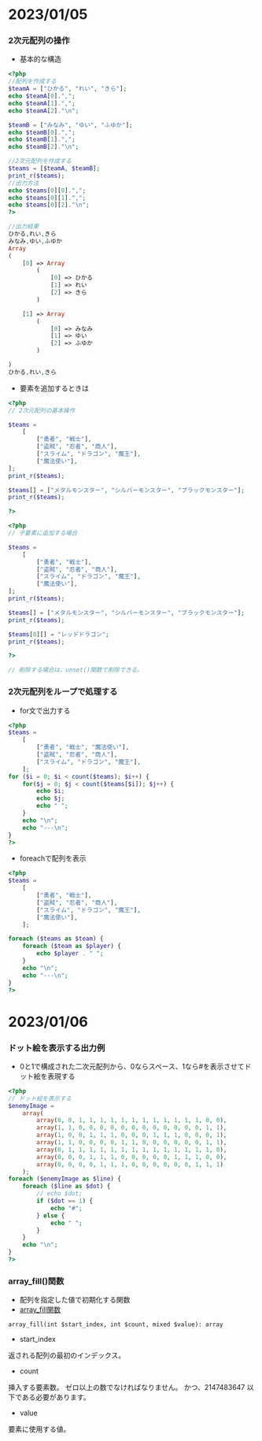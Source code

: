 # 2023/01/05

### 2次元配列の操作

- 基本的な構造

```php
<?php
//配列を作成する
$teamA = ["ひかる", "れい", "きら"];
echo $teamA[0].",";
echo $teamA[1].",";
echo $teamA[2]."\n";

$teamB = ["みなみ", "ゆい", "ふゆか"];
echo $teamB[0].",";
echo $teamB[1].",";
echo $teamB[2]."\n";

//2次元配列を作成する
$teams = [$teamA, $teamB];
print_r($teams);
//出力方法
echo $teams[0][0].",";
echo $teams[0][1].",";
echo $teams[0][2]."\n";
?>

//出力結果
ひかる,れい,きら
みなみ,ゆい,ふゆか
Array
(
    [0] => Array
        (
            [0] => ひかる
            [1] => れい
            [2] => きら
        )

    [1] => Array
        (
            [0] => みなみ
            [1] => ゆい
            [2] => ふゆか
        )

)
ひかる,れい,きら
```

- 要素を追加するときは
```php
<?php
// 2次元配列の基本操作

$teams =
    [
        ["勇者", "戦士"],
        ["盗賊", "忍者", "商人"],
        ["スライム", "ドラゴン", "魔王"],
        ["魔法使い"],
];
print_r($teams);

$teams[] = ["メタルモンスター", "シルバーモンスター", "ブラックモンスター"];
print_r($teams);

?>

<?php
// 子要素に追加する場合

$teams =
    [
        ["勇者", "戦士"],
        ["盗賊", "忍者", "商人"],
        ["スライム", "ドラゴン", "魔王"],
        ["魔法使い"],
];
print_r($teams);

$teams[] = ["メタルモンスター", "シルバーモンスター", "ブラックモンスター"];
print_r($teams);

$teams[0][] = "レッドドラゴン";
print_r($teams);

?>

// 削除する場合は、unset()関数で削除できる。
```


### 2次元配列をループで処理する

- for文で出力する
```php
<?php
$teams =
    [
        ["勇者", "戦士", "魔法使い"],
        ["盗賊", "忍者", "商人"],
        ["スライム", "ドラゴン", "魔王"],
    ];
for ($i = 0; $i < count($teams); $i++) {
    for($j = 0; $j < count($teams[$i]); $j++) {
        echo $i;
        echo $j;
        echo " ";
    }
    echo "\n";
    echo "---\n";
}
?>
```

- foreachで配列を表示
```php
<?php
$teams =
    [
        ["勇者", "戦士"],
        ["盗賊", "忍者", "商人"],
        ["スライム", "ドラゴン", "魔王"],
        ["魔法使い"],
    ];

foreach ($teams as $team) {
    foreach ($team as $player) {
        echo $player . " ";
    }
    echo "\n";
    echo "---\n";
}
?>
```

# 2023/01/06

### ドット絵を表示する出力例

- 0と1で構成された二次元配列から、0ならスペース、1なら#を表示させてドット絵を表現する
```php
<?php
// ドット絵を表示する
$enemyImage =
    array(
        array(0, 0, 1, 1, 1, 1, 1, 1, 1, 1, 1, 1, 1, 1, 0, 0),
        array(1, 1, 0, 0, 0, 0, 0, 0, 0, 0, 0, 0, 0, 0, 1, 1),
        array(1, 0, 0, 1, 1, 1, 0, 0, 0, 1, 1, 1, 0, 0, 0, 1),
        array(1, 1, 0, 0, 0, 0, 1, 1, 0, 0, 0, 0, 0, 0, 1, 1),
        array(0, 1, 1, 1, 1, 1, 1, 1, 1, 1, 1, 1, 1, 1, 1, 0),
        array(0, 0, 0, 1, 1, 1, 0, 0, 0, 0, 0, 1, 1, 1, 0, 0),
        array(0, 0, 0, 0, 1, 1, 1, 0, 0, 0, 0, 0, 0, 1, 1, 1)
    );
foreach ($enemyImage as $line) {
    foreach ($line as $dot) {
        // echo $dot;
        if ($dot == 1) {
            echo "#";
        } else {
            echo " ";
        }
    }
    echo "\n";
}
?>
```

### array_fill()関数
- 配列を指定した値で初期化する関数
- [array_fill関数](https://www.php.net/manual/ja/function.array-fill.php)
```
array_fill(int $start_index, int $count, mixed $value): array
```
- start_index

返される配列の最初のインデックス。


- count

挿入する要素数。 ゼロ以上の数でなければなりません。 かつ、2147483647 以下である必要があります。

- value

要素に使用する値。
